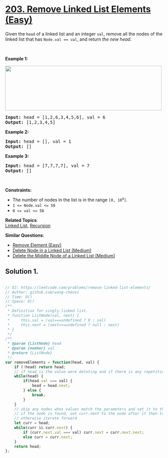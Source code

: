 # [203. Remove Linked List Elements (Easy)](https://leetcode.com/problems/remove-linked-list-elements/)

<p>Given the <code>head</code> of a linked list and an integer <code>val</code>, remove all the nodes of the linked list that has <code>Node.val == val</code>, and return <em>the new head</em>.</p>

<p>&nbsp;</p>
<p><strong class="example">Example 1:</strong></p>
<img alt="" src="https://assets.leetcode.com/uploads/2021/03/06/removelinked-list.jpg" style="width: 500px; height: 142px;">
<pre><strong>Input:</strong> head = [1,2,6,3,4,5,6], val = 6
<strong>Output:</strong> [1,2,3,4,5]
</pre>

<p><strong class="example">Example 2:</strong></p>

<pre><strong>Input:</strong> head = [], val = 1
<strong>Output:</strong> []
</pre>

<p><strong class="example">Example 3:</strong></p>

<pre><strong>Input:</strong> head = [7,7,7,7], val = 7
<strong>Output:</strong> []
</pre>

<p>&nbsp;</p>
<p><strong>Constraints:</strong></p>

<ul>
	<li>The number of nodes in the list is in the range <code>[0, 10<sup>4</sup>]</code>.</li>
	<li><code>1 &lt;= Node.val &lt;= 50</code></li>
	<li><code>0 &lt;= val &lt;= 50</code></li>
</ul>


**Related Topics**:  
[Linked List](https://leetcode.com/tag/linked-list/), [Recursion](https://leetcode.com/tag/recursion/)

**Similar Questions**:
* [Remove Element (Easy)](https://leetcode.com/problems/remove-element/)
* [Delete Node in a Linked List (Medium)](https://leetcode.com/problems/delete-node-in-a-linked-list/)
* [Delete the Middle Node of a Linked List (Medium)](https://leetcode.com/problems/delete-the-middle-node-of-a-linked-list/)

## Solution 1.

```js

// OJ: https://leetcode.com/problems/remove-linked-list-elements/
// Author: github.com/wang-chenxi
// Time: O()
// Space: O()
/**
 * Definition for singly-linked list.
 * function ListNode(val, next) {
 *     this.val = (val===undefined ? 0 : val)
 *     this.next = (next===undefined ? null : next)
 * }
 */
/**
 * @param {ListNode} head
 * @param {number} val
 * @return {ListNode}
 */
var removeElements = function(head, val) {
    if (!head) return head;
    // if head is the value were deleting and if there is any repetition lets handle that case first otherwise we'll just break out of the loop
    while(head) {
        if(head.val === val) {
            head = head.next;
        } else {
            break;
        }
    }
    // skip any nodes whos values match the parameters and set it to the node after
    // if the node is found, set curr.next to the node after it then try again
    // otherwise iterate forward
    let curr = head;
    while(curr && curr.next) {
        if (curr.next.val === val) curr.next = curr.next.next;
        else curr = curr.next;
    }
    return head;
};

```